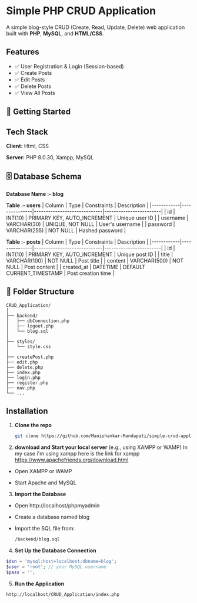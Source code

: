 
# Simple PHP CRUD Application

A simple blog-style CRUD (Create, Read, Update, Delete) web application built with **PHP**, **MySQL**, and **HTML/CSS**.




## Features

- ✅ User Registration & Login (Session-based)
- ✅ Create Posts
- ✅ Edit Posts
- ✅ Delete Posts
- ✅ View All Posts


## 🚀 Getting Started


## Tech Stack

**Client:** Html, CSS

**Server:** PHP 8.0.30, Xampp, MySQL


## 🗄️ Database Schema
**Database Name :- blog**

**Table :- users**
| Column     | Type          | Constraints                 | Description            |
|------------|---------------|-----------------------------|------------------------|
| id         | INT(10)       | PRIMARY KEY, AUTO_INCREMENT | Unique user ID         |
| username   | VARCHAR(30)   | UNIQUE, NOT NULL            | User's username        |
| password   | VARCHAR(255)  | NOT NULL                    | Hashed password        |

**Table :- posts**
| Column     | Type          | Constraints                 | Description            |
|------------|---------------|-----------------------------|------------------------|
| id         | INT(10)       | PRIMARY KEY, AUTO_INCREMENT | Unique post ID         |
| title      | VARCHAR(100)  | NOT NULL                    | Post title             |
| content    | VARCHAR(500)  | NOT NULL                    | Post content           |
| created_at | DATETIME      | DEFAULT CURRENT_TIMESTAMP   | Post creation time     |




## 📂 Folder Structure
```
CRUD_Application/
│
├── backend/
│   ├── dbConnection.php
│   ├── logout.php
│   └── blog.sql
│
├── styles/
│   └── style.css
│
├── createPost.php
├── edit.php
├── delete.php
├── index.php
├── login.php
├── register.php
├── nav.php
└── ...
```

## Installation


1. **Clone the repo**
   ```bash
   git clone https://github.com/Manishankar-Mandapati/simple-crud-application.git

2. **download and Start your local server** (e.g., using XAMPP or WAMP)
In my case i'm using xampp here is the link for xampp
https://www.apachefriends.org/download.html

- Open XAMPP or WAMP

- Start Apache and MySQL

3. **Import the Database**

- Open http://localhost/phpmyadmin

- Create a database named blog

- Import the SQL file from:
    ```bash
    /backend/blog.sql
    ```
4. **Set Up the Database Connection**
```php
$dsn = 'mysql:host=localhost;dbname=blog';
$user = 'root'; // your MySQL username
$pass = '';
```

5. **Run the Application**
```
http://localhost/CRUD_Application/index.php
```
    